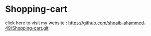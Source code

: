 # Shopping-cart
 click here to visit my website : https://github.com/shoaib-ahammed-49/Shopping-cart.git
